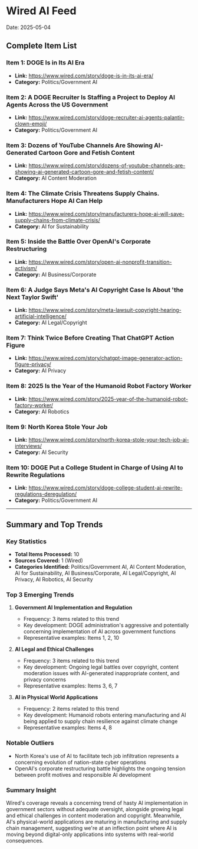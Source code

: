 # Wired AI Feed
Date: 2025-05-04

## Complete Item List

### Item 1: DOGE Is in Its AI Era
- **Link:** https://www.wired.com/story/doge-is-in-its-ai-era/
- **Category:** Politics/Government AI

### Item 2: A DOGE Recruiter Is Staffing a Project to Deploy AI Agents Across the US Government
- **Link:** https://www.wired.com/story/doge-recruiter-ai-agents-palantir-clown-emoji/
- **Category:** Politics/Government AI

### Item 3: Dozens of YouTube Channels Are Showing AI-Generated Cartoon Gore and Fetish Content
- **Link:** https://www.wired.com/story/dozens-of-youtube-channels-are-showing-ai-generated-cartoon-gore-and-fetish-content/
- **Category:** AI Content Moderation

### Item 4: The Climate Crisis Threatens Supply Chains. Manufacturers Hope AI Can Help
- **Link:** https://www.wired.com/story/manufacturers-hope-ai-will-save-supply-chains-from-climate-crisis/
- **Category:** AI for Sustainability

### Item 5: Inside the Battle Over OpenAI's Corporate Restructuring
- **Link:** https://www.wired.com/story/open-ai-nonprofit-transition-activism/
- **Category:** AI Business/Corporate

### Item 6: A Judge Says Meta's AI Copyright Case Is About 'the Next Taylor Swift'
- **Link:** https://www.wired.com/story/meta-lawsuit-copyright-hearing-artificial-intelligence/
- **Category:** AI Legal/Copyright

### Item 7: Think Twice Before Creating That ChatGPT Action Figure
- **Link:** https://www.wired.com/story/chatgpt-image-generator-action-figure-privacy/
- **Category:** AI Privacy

### Item 8: 2025 Is the Year of the Humanoid Robot Factory Worker
- **Link:** https://www.wired.com/story/2025-year-of-the-humanoid-robot-factory-worker/
- **Category:** AI Robotics

### Item 9: North Korea Stole Your Job
- **Link:** https://www.wired.com/story/north-korea-stole-your-tech-job-ai-interviews/
- **Category:** AI Security

### Item 10: DOGE Put a College Student in Charge of Using AI to Rewrite Regulations
- **Link:** https://www.wired.com/story/doge-college-student-ai-rewrite-regulations-deregulation/
- **Category:** Politics/Government AI

---

## Summary and Top Trends

### Key Statistics
- **Total Items Processed:** 10
- **Sources Covered:** 1 (Wired)
- **Categories Identified:** Politics/Government AI, AI Content Moderation, AI for Sustainability, AI Business/Corporate, AI Legal/Copyright, AI Privacy, AI Robotics, AI Security

### Top 3 Emerging Trends

1. **Government AI Implementation and Regulation**
   - Frequency: 3 items related to this trend
   - Key development: DOGE administration's aggressive and potentially concerning implementation of AI across government functions
   - Representative examples: Items 1, 2, 10

2. **AI Legal and Ethical Challenges**
   - Frequency: 3 items related to this trend
   - Key development: Ongoing legal battles over copyright, content moderation issues with AI-generated inappropriate content, and privacy concerns
   - Representative examples: Items 3, 6, 7

3. **AI in Physical World Applications**
   - Frequency: 2 items related to this trend
   - Key development: Humanoid robots entering manufacturing and AI being applied to supply chain resilience against climate change
   - Representative examples: Items 4, 8

### Notable Outliers
- North Korea's use of AI to facilitate tech job infiltration represents a concerning evolution of nation-state cyber operations
- OpenAI's corporate restructuring battle highlights the ongoing tension between profit motives and responsible AI development

### Summary Insight
Wired's coverage reveals a concerning trend of hasty AI implementation in government sectors without adequate oversight, alongside growing legal and ethical challenges in content moderation and copyright. Meanwhile, AI's physical-world applications are maturing in manufacturing and supply chain management, suggesting we're at an inflection point where AI is moving beyond digital-only applications into systems with real-world consequences.
